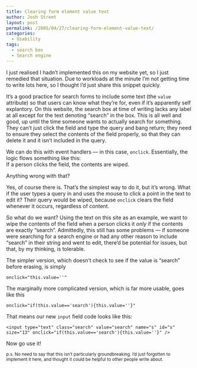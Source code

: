 ```yaml
---
title: Clearing form element value text
author: Josh Street
layout: post
permalink: /2005/04/27/clearing-form-element-value-text/
categories:
  - Usability
tags:
  - search box
  - Search engine
---
```

I just realised I hadn&#8217;t implemented this on my website yet, so I just remedied that situation. Due to workloads at the minute I&#8217;m not getting time to write lots here, so I thought I&#8217;d just share this snippet quickly.

It&#8217;s a good practice for search forms to include some text (the `value` attribute) so that users can know what they&#8217;re for, even if it&#8217;s apparently self explantory. On this website, the search box at time of writing lacks any label at all except for the text denoting &#8220;search&#8221; in the box. This is all well and good, up until the time someone wants to actually search for something. They can&#8217;t just click the field and type the query and bang return; they need to ensure they select the contents of the field properly, so that they can delete it and it isn&#8217;t included in the query.

We can do this with event handlers &#8212; in this case, `onclick`. Essentially, the logic flows something like this:  
If a person clicks the field, the contents are wiped.

Anything wrong with that?

Yes, of course there is. That&#8217;s the simplest way to do it, but it&#8217;s wrong. What if the user types a query in and uses the mouse to click a point in the text to edit it? Their query would be wiped, because `onclick` clears the field whenever it occurs, regardless of content.

So what do we want? Using the text on this site as an example, we want to wipe the contents of the field when a person clicks it *only* if the contents are exactly &#8220;search&#8221;. Admittedly, this still has some problems &#8212; if someone were searching for a search engine or had any other reason to include &#8220;search&#8221; in their string and went to edit, there&#8217;d be potential for issues, but that, by my thinking, is tolerable.

The simpler version, which doesn&#8217;t check to see if the value is &#8220;search&#8221; before erasing, is simply

`onclick="this.value=''"`

The marginally more complicated version, which is far more usable, goes like this

`onclick="if(this.value=='search'){this.value=''}"`

That means our new `input` field code looks like this:

`<input type="text" class="search" value="search" name="s" id="s" size="13" onclick="if(this.value=='search'){this.value=''}" />`

Now go use it!

<small>p.s. No need to say that this isn&#8217;t particularly groundbreaking. I&#8217;d just forgotten to implement it here, and thought it could be helpful to other people write about.</small>
